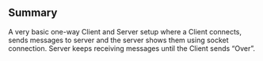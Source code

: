 ## Summary

A very basic one-way Client and Server setup where a Client connects, sends messages to server and the server shows them using socket connection. Server keeps receiving messages until the Client sends “Over”.
